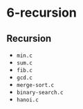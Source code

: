 # 6-recursion

## Recursion
- `min.c`
- `sum.c`
- `fib.c`
- `gcd.c`
- `merge-sort.c`
- `binary-search.c`
- `hanoi.c`
